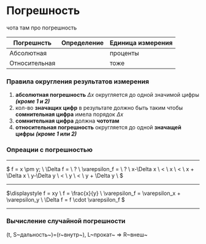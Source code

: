 # Погрешность

чота там про погрешность


| Погрешнсть    | Определение | Единица измерения |
| ---           | ---         | --- |
| Абсолютная    |             | проценты |
| Относительная |             | тоже |

### Правила округления результатов измерения

1. **абсолютная погрешность** $\Delta x$ округляется до одной значимой цифры ***(кроме 1 и 2)***
2. кол-во **значащих цифр** в результате должно быть таким чтобы **сомнительная цифра** имела порядок $\Delta x$
3. **сомнительная цифра** должна **чототам**
4. **относительная погрешность** округляется до одной **значащей цифры** ***(кроме 1 или 2)***

### Опреации с погрешностью
---
$
f = x \pm y; \\
\Delta f = \ ? \\
\varepsilon_f = \ ? \\
x-\Delta x \ < \ x \ < \  x + \Delta x \\
y-\Delta y \ < \ y \ < \  y + \Delta y \\
$

---
$\displaystyle
f = xy \\
f = \frac{x}{y} \\
\varepsilon_f = \varepsilon_x + \varepsilon_y \\
\Delta f = f \cdot \varepsilon_f
$

---
### Вычисление случайной погрешности
(t, S~дальность~)=(r~внутр~), L~прокат~ => R~внеш~
